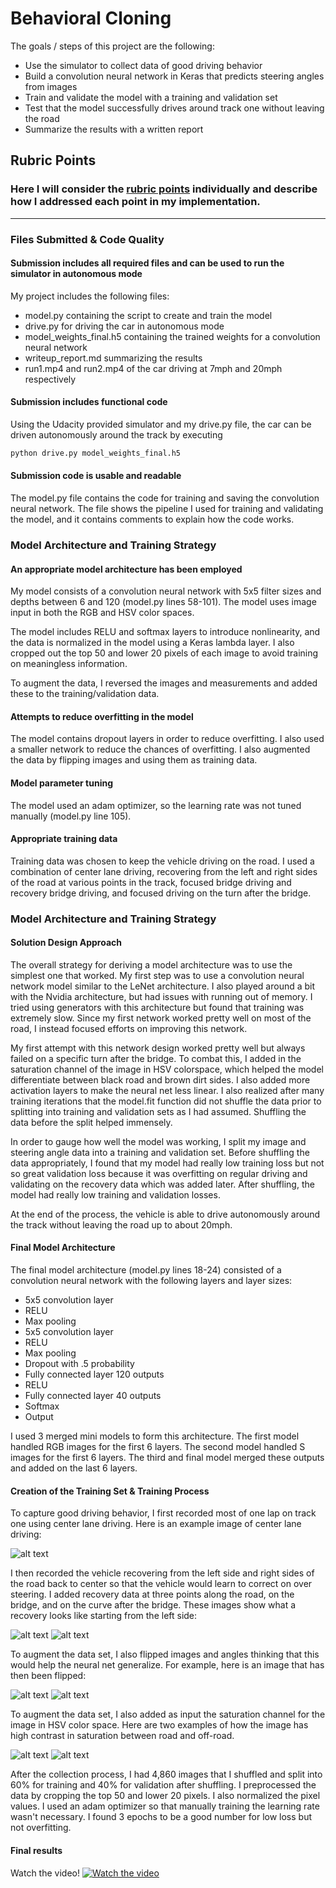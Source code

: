 # **Behavioral Cloning** 


The goals / steps of this project are the following:
* Use the simulator to collect data of good driving behavior
* Build a convolution neural network in Keras that predicts steering angles from images
* Train and validate the model with a training and validation set
* Test that the model successfully drives around track one without leaving the road
* Summarize the results with a written report


[//]: # (Image References)

[image1]: ./examples/center.jpg "Center Image"
[image2]: ./examples/recovery1.jpg "Recovery Image 1"
[image3]: ./examples/recovery1.jpg "Recovery Image 2"
[image4]: ./examples/flipped.png "Flipped Image"
[image5]: ./examples/sat_image.jpg "Sat Image 1"
[image6]: ./examples/sat_image2.jpg "Sat Image 2"

## Rubric Points
### Here I will consider the [rubric points](https://review.udacity.com/#!/rubrics/432/view) individually and describe how I addressed each point in my implementation.  

---
### Files Submitted & Code Quality

#### Submission includes all required files and can be used to run the simulator in autonomous mode

My project includes the following files:
* model.py containing the script to create and train the model
* drive.py for driving the car in autonomous mode
* model_weights_final.h5 containing the trained weights for a convolution neural network 
* writeup_report.md summarizing the results
* run1.mp4 and run2.mp4 of the car driving at 7mph and 20mph respectively

#### Submission includes functional code
Using the Udacity provided simulator and my drive.py file, the car can be driven autonomously around the track by executing 
```sh
python drive.py model_weights_final.h5
```

#### Submission code is usable and readable

The model.py file contains the code for training and saving the convolution neural network. The file shows the pipeline I used for training and validating the model, and it contains comments to explain how the code works.

### Model Architecture and Training Strategy

#### An appropriate model architecture has been employed

My model consists of a convolution neural network with 5x5 filter sizes and depths between 6 and 120 (model.py lines 58-101). The model uses image input in both the RGB and HSV color spaces.

The model includes RELU and softmax layers to introduce nonlinearity, and the data is normalized in the model using a Keras lambda layer. I also cropped out the top 50 and lower 20 pixels of each image to avoid training on meaningless information. 

To augment the data, I reversed the images and measurements and added these to the training/validation data.

#### Attempts to reduce overfitting in the model

The model contains dropout layers in order to reduce overfitting. I also used a smaller network to reduce the chances of overfitting. I also augmented the data by flipping images and using them as training data.

#### Model parameter tuning

The model used an adam optimizer, so the learning rate was not tuned manually (model.py line 105).

#### Appropriate training data

Training data was chosen to keep the vehicle driving on the road. I used a combination of center lane driving, recovering from the left and right sides of the road at various points in the track, focused bridge driving and recovery bridge driving, and focused driving on the turn after the bridge.

### Model Architecture and Training Strategy

#### Solution Design Approach

The overall strategy for deriving a model architecture was to use the simplest one that worked. My first step was to use a convolution neural network model similar to the LeNet architecture. I also played around a bit with the Nvidia architecture, but had issues with running out of memory. I tried using generators with this architecture but found that training was extremely slow. Since my first network worked pretty well on most of the road, I instead focused efforts on improving this network.

My first attempt with this network design worked pretty well but always failed on a specific turn after the bridge. To combat this, I added in the saturation channel of the image in HSV colorspace, which helped the model differentiate between black road and brown dirt sides. I also added more activation layers to make the neural net less linear. I also realized after many training iterations that the model.fit function did not shuffle the data prior to splitting into training and validation sets as I had assumed. Shuffling the data before the split helped immensely.

In order to gauge how well the model was working, I split my image and steering angle data into a training and validation set. Before shuffling the data appropriately, I found that my model had really low training loss but not so great validation loss because it was overfitting on regular driving and validating on the recovery data which was added later. After shuffling, the model had really low training and validation losses.

At the end of the process, the vehicle is able to drive autonomously around the track without leaving the road up to about 20mph.

#### Final Model Architecture

The final model architecture (model.py lines 18-24) consisted of a convolution neural network with the following layers and layer sizes:
- 5x5 convolution layer
- RELU
- Max pooling
- 5x5 convolution layer
- RELU
- Max pooling
- Dropout with .5 probability
- Fully connected layer 120 outputs
- RELU
- Fully connected layer 40 outputs
- Softmax
- Output

I used 3 merged mini models to form this architecture. The first model handled RGB images for the first 6 layers. The second model handled S images for the first 6 layers. The third and final model merged these outputs and added on the last 6 layers.

#### Creation of the Training Set & Training Process

To capture good driving behavior, I first recorded most of one lap on track one using center lane driving. Here is an example image of center lane driving:

![alt text][image1]

I then recorded the vehicle recovering from the left side and right sides of the road back to center so that the vehicle would learn to correct on over steering. I added recovery data at three points along the road, on the bridge, and on the curve after the bridge. These images show what a recovery looks like starting from the left side:

![alt text][image2]
![alt text][image3]


To augment the data set, I also flipped images and angles thinking that this would help the neural net generalize. For example, here is an image that has then been flipped:

![alt text][image2]
![alt text][image4]

To augment the data set, I also added as input the saturation channel for the image in HSV color space. Here are two examples of how the image has high contrast in saturation between road and off-road.

![alt text][image5]
![alt text][image6]

After the collection process, I had 4,860 images that I shuffled and split into 60% for training and 40% for validation after shuffling. I preprocessed the data by cropping the top 50 and lower 20 pixels. I also normalized the pixel values. I used an adam optimizer so that manually training the learning rate wasn't necessary. I found 3 epochs to be a good number for low loss but not overfitting.

#### Final results

Watch the video!
[![Watch the video][image1]](https://youtu.be/sZWqiCoFFnI)


